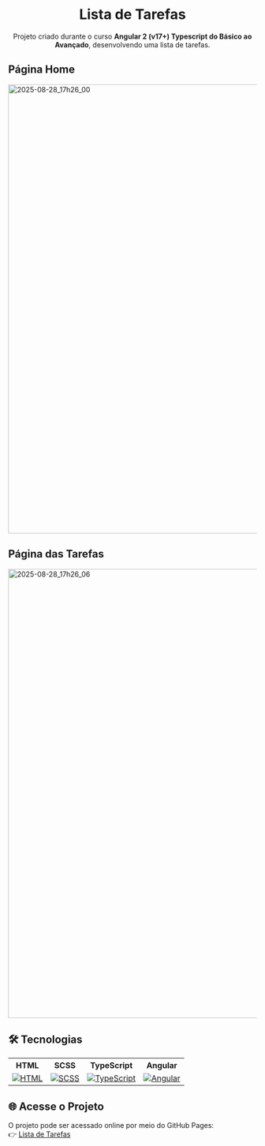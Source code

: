 <h1 align="center"> Lista de Tarefas </h1>

<p align ="center">Projeto criado durante o curso <strong>Angular 2 (v17+) Typescript do Básico ao Avançado</strong>, desenvolvendo uma lista de tarefas.</p>

<h2>Página Home</h2>
<img width="1920" height="911" alt="2025-08-28_17h26_00" src="https://github.com/user-attachments/assets/5495bfa8-f0c4-4cd3-b6f1-fc2ded4ea96e" />

<h2>Página das Tarefas</h2>
<img width="1920" height="911" alt="2025-08-28_17h26_06" src="https://github.com/user-attachments/assets/97ea248d-303c-443f-bd99-1d1c80f54acb" />

## 🛠 Tecnologias

<div align="center">
  <table>
    <tr>
      <th>HTML</th>
      <th>SCSS</th>
      <th>TypeScript</th>
      <th>Angular</th>
    </tr>
    <tr>
      <td align="center"><a href="https://skillicons.dev"><img src="https://skillicons.dev/icons?i=html" alt="HTML"></a></td>
      <td align="center"><a href="https://skillicons.dev"><img src="https://skillicons.dev/icons?i=scss" alt="SCSS"></a></td>
      <td align="center"><a href="https://skillicons.dev"><img src="https://skillicons.dev/icons?i=typescript" alt="TypeScript"></a></td>
      <td align="center"><a href="https://skillicons.dev"><img src="https://skillicons.dev/icons?i=angular" alt="Angular"></a></td>
    </tr>
  </table>
</div>

## 🌐 Acesse o Projeto
O projeto pode ser acessado online por meio do GitHub Pages: <br>
👉 [Lista de Tarefas](https://joaocriminacio.github.io/ToDoListAngular/)
